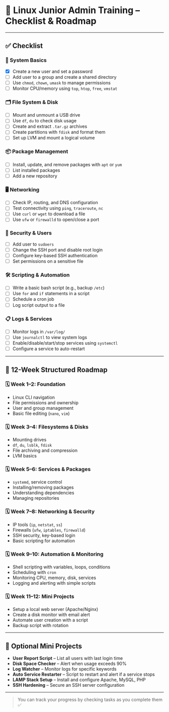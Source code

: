 # 🐧 Linux Junior Admin Training – Checklist & Roadmap

---

## ✅ Checklist

### 🔧 System Basics
- [x] Create a new user and set a password  
- [ ] Add user to a group and create a shared directory  
- [ ] Use `chmod`, `chown`, `umask` to manage permissions  
- [ ] Monitor CPU/memory using `top`, `htop`, `free`, `vmstat`  

### 🗂️ File System & Disk
- [ ] Mount and unmount a USB drive  
- [ ] Use `df`, `du` to check disk usage  
- [ ] Create and extract `.tar.gz` archives  
- [ ] Create partitions with `fdisk` and format them  
- [ ] Set up LVM and mount a logical volume  

### 📦 Package Management
- [ ] Install, update, and remove packages with `apt` or `yum`  
- [ ] List installed packages  
- [ ] Add a new repository  

### 🖥️ Networking
- [ ] Check IP, routing, and DNS configuration  
- [ ] Test connectivity using `ping`, `traceroute`, `nc`  
- [ ] Use `curl` or `wget` to download a file  
- [ ] Use `ufw` or `firewalld` to open/close a port  

### 🔐 Security & Users
- [ ] Add user to `sudoers`  
- [ ] Change the SSH port and disable root login  
- [ ] Configure key-based SSH authentication  
- [ ] Set permissions on a sensitive file  

### 🛠️ Scripting & Automation
- [ ] Write a basic bash script (e.g., backup `/etc`)  
- [ ] Use `for` and `if` statements in a script  
- [ ] Schedule a cron job  
- [ ] Log script output to a file  

### 📋 Logs & Services
- [ ] Monitor logs in `/var/log/`  
- [ ] Use `journalctl` to view system logs  
- [ ] Enable/disable/start/stop services using `systemctl`  
- [ ] Configure a service to auto-restart  

---

## 📘 12-Week Structured Roadmap

### 🗓️ Week 1–2: Foundation
- Linux CLI navigation  
- File permissions and ownership  
- User and group management  
- Basic file editing (`nano`, `vim`)  

### 🗓️ Week 3–4: Filesystems & Disks
- Mounting drives  
- `df`, `du`, `lsblk`, `fdisk`  
- File archiving and compression  
- LVM basics  

### 🗓️ Week 5–6: Services & Packages
- `systemd`, service control  
- Installing/removing packages  
- Understanding dependencies  
- Managing repositories  

### 🗓️ Week 7–8: Networking & Security
- IP tools (`ip`, `netstat`, `ss`)  
- Firewalls (`ufw`, `iptables`, `firewalld`)  
- SSH security, key-based login  
- Basic scripting for automation  

### 🗓️ Week 9–10: Automation & Monitoring
- Shell scripting with variables, loops, conditions  
- Scheduling with `cron`  
- Monitoring CPU, memory, disk, services  
- Logging and alerting with simple scripts  

### 🗓️ Week 11–12: Mini Projects
- Setup a local web server (Apache/Nginx)  
- Create a disk monitor with email alert  
- Automate user creation with a script  
- Backup script with rotation  

---

## 🧪 Optional Mini Projects
- **User Report Script** – List all users with last login time  
- **Disk Space Checker** – Alert when usage exceeds 90%  
- **Log Watcher** – Monitor logs for specific keywords  
- **Auto Service Restarter** – Script to restart and alert if a service stops  
- **LAMP Stack Setup** – Install and configure Apache, MySQL, PHP  
- **SSH Hardening** – Secure an SSH server configuration  

---

> You can track your progress by checking tasks as you complete them ✅
